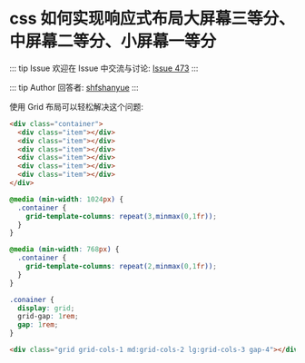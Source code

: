 # css 如何实现响应式布局大屏幕三等分、中屏幕二等分、小屏幕一等分



::: tip Issue 
 欢迎在 Issue 中交流与讨论: [Issue 473](https://github.com/shfshanyue/Daily-Question/issues/473) 
:::

::: tip Author 
回答者: [shfshanyue](https://github.com/shfshanyue) 
:::

使用 Grid 布局可以轻松解决这个问题:

``` html
<div class="container">
  <div class="item"></div>
  <div class="item"></div>
  <div class="item"></div>
  <div class="item"></div>
  <div class="item"></div>
  <div class="item"></div>
</div>
```

``` css
@media (min-width: 1024px) {
  .container {
    grid-template-columns: repeat(3,minmax(0,1fr));
  }
}

@media (min-width: 768px) {
  .container {
    grid-template-columns: repeat(2,minmax(0,1fr));
  }
}

.conainer {
  display: grid;
  grid-gap: 1rem;
  gap: 1rem;
}
```

``` html
<div class="grid grid-cols-1 md:grid-cols-2 lg:grid-cols-3 gap-4"></div>
```